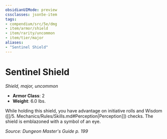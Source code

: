 ```yaml
---
obsidianUIMode: preview
cssclasses: json5e-item
tags:
- compendium/src/5e/dmg
- item/armor/shield
- item/rarity/uncommon
- item/tier/major
aliases: 
- "Sentinel Shield"
---
```

# Sentinel Shield
*Shield, major, uncommon*  

- **Armor Class**: 2
- **Weight**: 6.0 lbs.

While holding this shield, you have advantage on initiative rolls and Wisdom ([[/5. Mechanics/Rules/Skills.md#Perception\|Perception]]) checks. The shield is emblazoned with a symbol of an eye.

*Source: Dungeon Master's Guide p. 199*